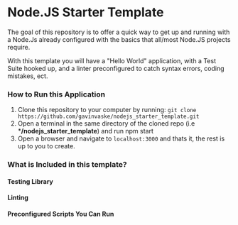 # Node.JS Starter Template

The goal of this repository is to offer a quick way to get up and running with a Node.Js already configured with the basics that all/most Node.JS projects require.

With this template you will have a "Hello World" application, with a Test Suite hooked up, and a linter preconfigured to catch syntax errors, coding mistakes, ect.

### How to Run this Application

  1. Clone this repository to your computer by running: `git clone https://github.com/gavinvaske/nodejs_starter_template.git`
  2. Open a terminal in the same directory of the cloned repo (i.e ***/nodejs_starter_template**) and run npm start
  3. Open a browser and navigate to `localhost:3000` and thats it, the rest is up to you to create.

### What is Included in this template?

#### Testing Library

#### Linting

#### Preconfigured Scripts You Can Run
